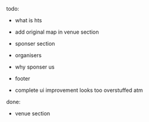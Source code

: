 todo:

- what is hts
- add original map in venue section
- sponser section
- organisers
- why sponser us
- footer

- complete ui improvement looks too overstuffed atm

done:

- venue section
